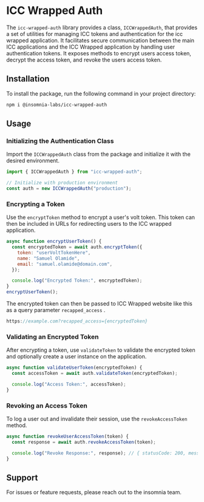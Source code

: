 # ICC Wrapped Auth

The `icc-wrapped-auth` library provides a class, `ICCWrappedAuth`, that provides a set of utilities for managing ICC tokens and authentication for the icc wrapped application. It facilitates secure communication between the main ICC applications and the ICC Wrapped application by handling user authentication tokens. It exposes methods to
encrypt users access token, decrypt the access token, and revoke the users access token.

## Installation

To install the package, run the following command in your project directory:

```bash
npm i @insomnia-labs/icc-wrapped-auth
```

## Usage

### Initializing the Authentication Class

Import the `ICCWrappedAuth` class from the package and initialize it with the desired environment.

```javascript
import { ICCWrappedAuth } from "icc-wrapped-auth";

// Initialize with production environment
const auth = new ICCWrappedAuth("production");
```

### Encrypting a Token

Use the `encryptToken` method to encrypt a user's volt token. This token can then be included in URLs for redirecting users to the ICC wrapped application.

```javascript
async function encryptUserToken() {
  const encryptedToken = await auth.encryptToken({
    token: "userVoltTokenHere",
    name: "Samuel Olamide",
    email: "samuel.olamide@domain.com",
  });

  console.log("Encrypted Token:", encryptedToken);
}
encryptUserToken();
```

The encrypted token can then be passed to ICC Wrapped website like this as a query parameter `recapped_access` .
```javascript
https://example.com?recapped_access={encryptedToken}
```

### Validating an Encrypted Token

After encrypting a token, use `validateToken` to validate the encrypted token and optionally create a user instance on the application.

```javascript
async function validateUserToken(encryptedToken) {
  const accessToken = await auth.validateToken(encryptedToken);

  console.log("Access Token:", accessToken);
}
```

### Revoking an Access Token

To log a user out and invalidate their session, use the `revokeAccessToken` method.

```javascript
async function revokeUserAccessToken(token) {
  const response = await auth.revokeAccessToken(token);

  console.log("Revoke Response:", response); // { statusCode: 200, message: 'Logged out successfully.' }
}
```

## Support

For issues or feature requests, please reach out to the insomnia team.
